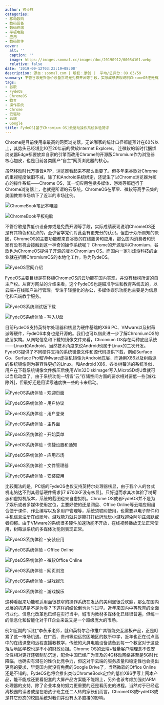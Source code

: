 ```yaml
---
author: 农步祥
categories:
- 移动数码
- 数码设备
- 数码终端
- 平板电脑
- 应用
- 数码附件
cover:
  alt: ''
  caption: ''
  image: https://images.soomal.cc/images/doc/20190912/00084101.webp
  relative: false
date: '2019-09-12T03:23:19+08:00'
description: 源自：soomal.com | 版权：原创 |  平均/总评分：09.83/59
summary: 不管谷歌是靠低价设备亦或是免费开源等手段，实际成绩表现说明ChromeOS还是有其特色和优点的，至少留学党们对此会有更充分的认识。但由于众所周知的原因，ChromeOS的主要功能都来自谷歌的在线服务和应用，那么国内消费者和玩家有没有机会接触到这一神奇的操作系统呢？
tags:
- 谷歌
- FydeOS
- ChromeOS
- 教育
- 操作系统
- Chrome
- 云驱动
- 云端
- Google
title: FydeOS[基于Chromium OS]云驱动操作系统体验简评
---
```


Chrome是目前使用率最高的网页浏览器，无论哪家的统计口径都能预计在60%以上，其势头已经堪比10至20年前的微软Internet Explorer。 连微软的新时代捆绑浏览器Edge都要放弃自家的引擎而改用Chrome的开源版Chromium作为浏览器核心加皮，也是目前各类国产“自主”网页浏览器的核心。



虽然移动时代万事皆APP，浏览器看起来不那么重要了。但多年来谷歌对Chrome的重视程度依旧不减，除了和Android系统绑定，还诞生了以Chrome浏览器为核心的操作系统――Chrome OS，其一切应用包括多媒体、游戏等都运行于Chrome浏览器上，也就是所谓的云系统。ChromeOS在苹果、微软等高手云集的美国教育市场啃下了近半的市场比例。



![ChromeBook笔记本电脑](https://images.soomal.cc/images/doc/20190912/00084081_01.webp)



![ChromeBook平板电脑](https://images.soomal.cc/images/doc/20190912/00084082_01.webp)



不管谷歌是靠低价设备亦或是免费开源等手段，实际成绩表现说明ChromeOS还是有其特色和优点的，至少留学党们对此会有更充分的认识。但由于众所周知的原因，ChromeOS的主要功能都来自谷歌的在线服务和应用，那么国内消费者和玩家有没有机会接触到这一神奇的操作系统呢？ Chrome的开源版叫Chromium，谷歌也为ChromeOS提供了开源的版本Chromium OS。而国内一家叫烽燧科技的企业就在折腾ChromiumOS的本地化工作，称为FydeOS。



![FydeOS官网介绍](https://images.soomal.cc/images/doc/20190912/00084083.webp)



FydeOS主要目标是在移植ChromeOS的云功能在国内实现，并没有标榜所谓的自主产权。从官方网站的介绍来看，这个FydeOS也是瞄准学生和教育系统去的，以云端+在线账户进行管理。专注于轻量化的办公，多媒体娱乐功能也主要是为信息化和云端教学服务。



![FydeOS系统测试版下载](https://images.soomal.cc/images/doc/20190912/00084084_01.webp)



![FydeOS系统体验 - 写入U盘](https://images.soomal.cc/images/doc/20190912/00084085_01.webp)



目前FydeOS支持英特尔处理器和核显为硬件基础的X86 PC、VMware以及树莓派等硬件，FydeOS本身也是开源的。我们也可以借此进一步了解ChromiumOS的底层架构。从网站信息和下载的镜像文件来看，Chromium OS存在两种底层系统――Linux和Android，当然技术角度来说Android也属于Linux的二次开发。FydeOS提供了不同硬件支持的系统镜像文件和源代码提供下载，例如Surface Go、Surface Pro和VMware虚拟机镜像为Android底层，而通用X86以及树莓派的系统镜像则为兼容性更好的Linux。和Android X86、各类树莓派的系统类似，用户在下载系统镜像文件解压后使用Win32DiskImager写入MicroSD或U盘就可以当启动盘了，由于系统功能一切皆“云”存储空间方面的要求相对要低一些[游戏除外]，但最好还是用读写速度快一些的卡来启动。



![FydeOS系统体验 - 欢迎页面](https://images.soomal.cc/images/doc/20190912/00084086_01.webp)



![FydeOS系统体验 - 用户协议](https://images.soomal.cc/images/doc/20190912/00084087_01.webp)



![FydeOS系统体验 - 用户登录](https://images.soomal.cc/images/doc/20190912/00084088_01.webp)



![FydeOS系统体验 - 主界面](https://images.soomal.cc/images/doc/20190912/00084089_01.webp)



![FydeOS系统体验 - 开始菜单](https://images.soomal.cc/images/doc/20190912/00084090_01.webp)



![FydeOS系统体验 - 快捷设置和通知](https://images.soomal.cc/images/doc/20190912/00084091_01.webp)



![FydeOS系统体验 - 应用市场](https://images.soomal.cc/images/doc/20190912/00084092_01.webp)



![FydeOS系统体验 - 文件管理器](https://images.soomal.cc/images/doc/20190912/00084093_01.webp)



![FydeOS系统体验 - 安装应用](https://images.soomal.cc/images/doc/20190912/00084094_01.webp)



比较魔法的是，PC版的FydeOS也仅支持英特尔处理器核显，由于我个人的台式机电脑达不到其最低硬件需求[i7 9700KF没有核显]。只好退而求其次体验了树莓派和虚拟机版本，系统的截图也来自虚拟机。Chrome OS或者FydeOS并不是为了娱乐或者多媒体使用定位，主要好使的还是网盘、Office Online等云端应用组合便于课件、作业编写以及多用户管理等，系统须联网使用，也需要以电子邮件和手机信息注册在线账号。游戏能力就只是能打打纸牌玩玩小游戏避免阿尔兹海默或者抑郁。由于VMware的系统很多硬件加速功能不开放，在线视频播放无法正常使用，树莓派系统的多媒体功能则表现正常。



![FydeOS系统体验 - 安装应用](https://images.soomal.cc/images/doc/20190912/00084095_01.webp)



![FydeOS系统体验 - Office Online](https://images.soomal.cc/images/doc/20190912/00084096_01.webp)



![FydeOS系统体验 - 微软Office Online](https://images.soomal.cc/images/doc/20190912/00084097_01.webp)



![FydeOS系统体验 - 网页浏览](https://images.soomal.cc/images/doc/20190912/00084098_01.webp)



![FydeOS系统体验 - 游戏娱乐](https://images.soomal.cc/images/doc/20190912/00084099_01.webp)



![FydeOS系统体验 - 游戏娱乐](https://images.soomal.cc/images/doc/20190912/00084100_01.webp)



这种看起来功能和适用面很狭窄的操作系统在发达的美利坚很受欢迎，那么在国内发展的机遇是不是为零？下这样的结论倒也为时过早。近年来国内中等教育的全面行业化、信息化改革也已经在实行当中，城市内教材多媒体化已经很普遍，但统一的信息化和智能化对于IT企业来说又是一个超级庞大的市场。



例如近期的“网红”李永乐老师，就和英特尔合作推广其智能交互黑板产品，正是盯紧了这一市场机遇。在广西、贵州等边远贫困地区的数所中学，近年也正在试点高中的在线课堂和远程直播教教学，传统的大屏电脑设备装备到每一个教室对于这些落后地区学校也是不小的财政负担。Chrome OS的云端+轻量客户端理念不仅安全性相对更好还强制防沉迷，配合中国已经广为普及的4G移动网络甚至是5G时代降临，也确实有潜在的性价比竞争力，但这对于云端的服务质量和稳定性也会提出更高的要求，毕竟国内就没有免费的Google Drive了，当然微软的Office Online还是不错的。FydeOS也将会推出类似ChromeBook定位的低价X86手写上网本产品，能不能成还要看配套的大屏产品方案能不能跟上，另外也该考虑加强对ARM处理器的支持，除了企业本身的努力更重要的还是看历史的进程。当然对于已经远离校园的读者或是在陪孩子班主任二人转的家长们而言，ChromeOS或FydeOS或是其它形态的校园系统对我们并没有太多直接的影响。
